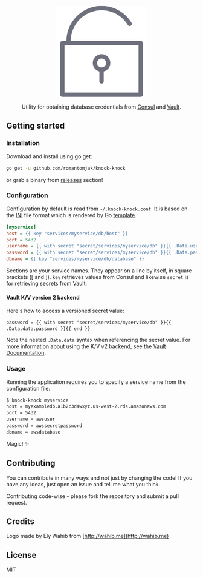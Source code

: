 <p align="center">
    <img src="logo.svg" alt="knock-knock" title="knock-knock" />
</p>

<p align="center">Utility for obtaining database credentials from <a href="https://github.com/hashicorp/consul">Consul</a> and <a href="https://github.com/hashicorp/vault">Vault</a>.</p>

## Getting started

### Installation

Download and install using go get:

```sh
go get -u github.com/romantomjak/knock-knock
```

or grab a binary from [releases](https://github.com/romantomjak/knock-knock/releases/latest) section!

### Configuration

Configuration by default is read from `~/.knock-knock.conf`. It is based on the [INI](https://en.wikipedia.org/wiki/INI_file) file format which is rendered by Go [template](https://golang.org/pkg/html/template/).

```ini
[myservice]
host = {{ key "services/myservice/db/host" }}
port = 5432
username = {{ with secret "secret/services/myservice/db" }}{{ .Data.username }}{{ end }}
password = {{ with secret "secret/services/myservice/db" }}{{ .Data.password }}{{ end }}
dbname = {{ key "services/myservice/db/database" }}
```

Sections are your service names. They appear on a line by itself, in square
brackets ([ and ]). `key` retrieves values from Consul and likewise `secret`
is for retrieving secrets from Vault.

#### Vault K/V version 2 backend

Here's how to access a versioned secret value:

```hcl
password = {{ with secret "secret/services/myservice/db" }}{{ .Data.data.password }}{{ end }}
```

Note the nested `.Data.data` syntax when referencing the secret value. For more
information about using the K/V v2 backend, see the [Vault Documentation](https://www.vaultproject.io/docs/secrets/kv/kv-v2/).

### Usage

Running the application requires you to specify a service name from the
configuration file:

```sh
$ knock-knock myservice
host = myexampledb.a1b2c3d4wxyz.us-west-2.rds.amazonaws.com
port = 5432
username = awsuser
password = awssecretpassword
dbname = awsdatabase
```

Magic! :sparkles:

## Contributing

You can contribute in many ways and not just by changing the code! If you have
any ideas, just open an issue and tell me what you think.

Contributing code-wise - please fork the repository and submit a pull request.

## Credits

Logo made by Ely Wahib from [http://wahib.me](http://wahib.me)

## License

MIT
